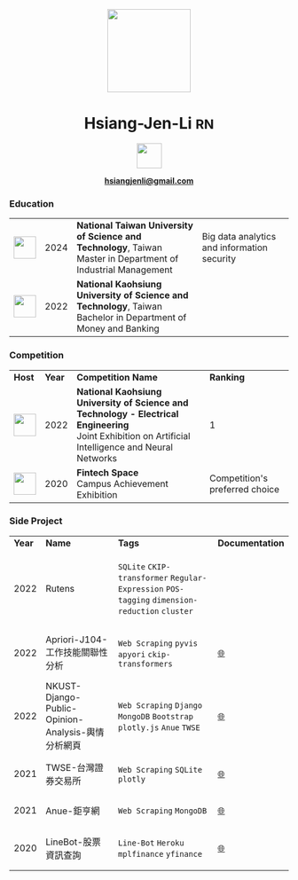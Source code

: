 <center>
<div align="center">  
<img width="150px" src="https://hsiangjenli.github.io/hsiangjenli/static/image/logo.svg">

# **Hsiang-Jen-Li** <small> RN </small>

<img height="45px" src="https://hsiangjenli.github.io/hsiangjenli/static/image/李享紝.svg">

<a href="mailto: hsiangjenli@gmail.com">
    
**hsiangjenli@gmail.com**

</a>
</div>
</center>  

### **Education**
<table>


<tr>
    <td>
        <img align="center" width='40px' style='min-width: 40px' src="https://hsiangjenli.github.io/hsiangjenli/static/image/ntust.png">
    </td>
    <td>
        2024
    </td>
    <td>
        <b>National Taiwan University of Science and Technology</b>, Taiwan <br>
        Master in Department of Industrial Management
    </td>
    <td>Big data analytics and information security</td>
</tr>



<tr>
    <td>
        <img align="center" width='40px' style='min-width: 40px' src="https://hsiangjenli.github.io/hsiangjenli/static/image/nkust.png">
    </td>
    <td>
        2022
    </td>
    <td>
        <b>National Kaohsiung University of Science and Technology</b>, Taiwan <br>
        Bachelor in Department of Money and Banking
    </td>
    <td> </td>
</tr>


</table>  

### **Competition**
<table>

<tr>
    <td><b>Host</b></td>
    <td><b>Year</b></td>
    <td><b>Competition Name</b></td>
    <td><b>Ranking</b></td>
</tr>



<tr>
    <td> <img width='40px' style='min-width: 40px' src="https://user-images.githubusercontent.com/71996166/222050262-a19f4b61-0d9a-4149-b540-528e0e03f75f.png"> </td>
    <td> 2022 </td>
    <td> <b> National Kaohsiung University of Science and Technology - Electrical Engineering </b><br>Joint Exhibition on Artificial Intelligence and Neural Networks </td>
    <td> 1 </td>

</tr>




<tr>
    <td> <img width='40px' style='min-width: 40px' src="https://www.fintechspace.com.tw/wp-content/uploads/2020/08/FinTechSpace-logo-%E5%BD%A9%E8%89%B2.png"> </td>
    <td> 2020 </td>
    <td> <b> Fintech Space </b><br>Campus Achievement Exhibition </td>
    <td> Competition's preferred choice </td>

</tr>




</table>  

### **Side Project**
<table>
<tr>
    <td><b>Year</b></td>
    <td><b>Name</b></td>
    <td><b>Tags</b></td>
    <td><b>Documentation</b></td>
</tr>

<tr>

<td>2022</td>
<td>Rutens</td>
<td>

`SQLite` `CKIP-transformer` `Regular-Expression` `POS-tagging` `dimension-reduction` `cluster` 

</td>
<td></td>

</tr>

<tr>

<td>2022</td>
<td>Apriori-J104-工作技能關聯性分析</td>
<td>

`Web Scraping` `pyvis` `apyori` `ckip-transformers` 

</td>
<td> <a href="https://hsiangjenli.gitlab.io/apriori-j104/README.html"> 🌐 </a> </td>

</tr>

<tr>

<td>2022</td>
<td>NKUST-Django-Public-Opinion-Analysis-輿情分析網頁</td>
<td>

`Web Scraping` `Django` `MongoDB` `Bootstrap` `plotly.js` `Anue` `TWSE` 

</td>
<td> <a href="https://gitlab.com/hsiangjenli/NKUST-1102-Django-POA-Midterm-Project/-/wikis/home"> 🌐 </a> </td>

</tr>

<tr>

<td>2021</td>
<td>TWSE-台灣證券交易所</td>
<td>

`Web Scraping` `SQLite` `plotly` 

</td>
<td> <a href="https://github.com/hsiangjenli/Web-Scraping-Challenge/tree/main/TWSE｜台灣證券交易所"> 🌐 </a> </td>

</tr>

<tr>

<td>2021</td>
<td>Anue-鉅亨網</td>
<td>

`Web Scraping` `MongoDB` 

</td>
<td> <a href="https://gitlab.com/tuxedo-web-scraping/anue"> 🌐 </a> </td>

</tr>

<tr>

<td>2020</td>
<td>LineBot-股票資訊查詢</td>
<td>

`Line-Bot` `Heroku` `mplfinance` `yfinance` 

</td>
<td> <a href="https://github.com/hsiangjenli/LineBot-STOCK.tw-Public"> 🌐 </a> </td>

</tr>

</table>